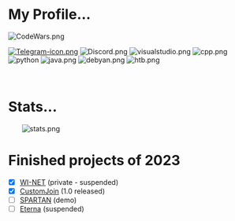 # **My Profile...** &nbsp; &nbsp; &nbsp; &nbsp; &nbsp; &nbsp; &nbsp;
![CodeWars.png](https://www.codewars.com/users/Mower88/badges/large) 

[![Telegram-icon.png](https://img.shields.io/badge/Telegram-2CA5E0?style=for-the-badge&logo=telegram&logoColor=white)](t.me/PurpleSeemsGudd)
![Discord.png](https://img.shields.io/badge/Discord-5865F2?style=for-the-badge&logo=discord&logoColor=white)
![visualstudio.png](https://img.shields.io/badge/VSCode-0078D4?style=for-the-badge&logo=visual%20studio%20code&logoColor=whit)
![cpp.png](https://img.shields.io/badge/C%2B%2B-00599C?style=for-the-badge&logo=c%2B%2B&logoColor=white)
![python](https://img.shields.io/badge/Python-FFD43B?style=for-the-badge&logo=python&logoColor=blue)
![java.png](https://img.shields.io/badge/HTML5-E34F26?style=for-the-badge&logo=html5&logoColor=white)
![debyan.png](https://img.shields.io/badge/Debian-A81D33?style=for-the-badge&logo=debian&logoColor=white)
![htb.png](https://img.shields.io/badge/HackTheBox-111927?style=for-the-badge&logo=Hack%20The%20Box&logoColor=9FEF00)

<br>

# Stats...

&nbsp; &nbsp; &nbsp; &nbsp;![stats.png](https://github-profile-summary-cards.vercel.app/api/cards/profile-details?username=TheLawnMower&theme=radical)
 <br>

# Finished projects of 2023
- [x] [WI-NET](https://github.com/TheLawnMower/WI-NET) (private - suspended)
- [x] [CustomJoin](https://github.com/JustTangerine/CustomJoin) (1.0 released)
- [ ] [SPARTAN](https://github.com/JustTangerine/SPARTAN) (demo)
- [ ] [Eterna](https://github.com/TheLawnMower/Eterna) (suspended)
<br>
 

<br />



<!---
Mojito/Mojito is a ✨ special ✨ repository because its `README.md` (this file) appears on your GitHub profile.
You can click the Preview link to take a look at your changes. SIIG
--->

